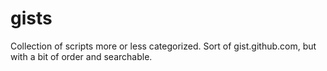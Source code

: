 # gists
Collection of scripts more or less categorized. Sort of gist.github.com, but with a bit of order and searchable.

